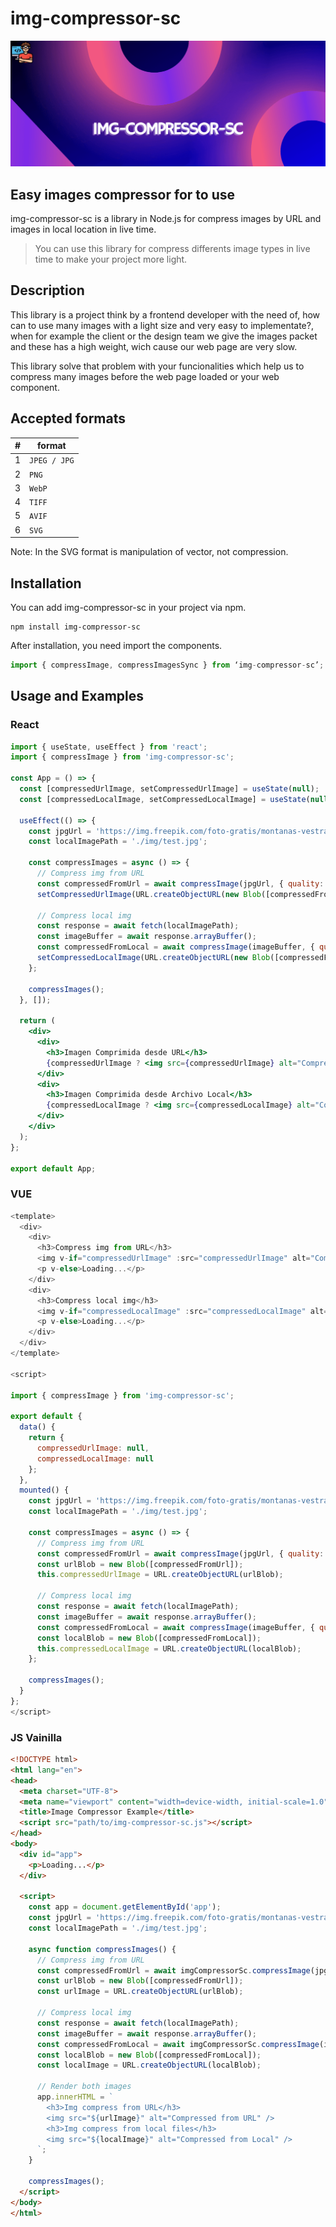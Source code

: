 # img-compressor-sc

![img-compressor-sc logo](assets/img/img-compressor-sc.png)

## Easy images compressor for to use

img-compressor-sc is a library in Node.js for compress images by URL and images in local location in live time.

> You can use this library for compress differents image types in live time to make your 
> project more light.

## Description

This library is a project think by a frontend developer with the need of, how can to use many images with a light size and very easy to implementate?, when for example the client or the design team we give the images packet and these has a high weight, wich cause our web page are very slow.

This library solve that problem with your funcionalities which help us to compress many images before the web page loaded or your web component.

## Accepted formats

| # | format       |
|---|--------------|
| 1 | `JPEG / JPG` |
| 2 | `PNG`        |
| 3 | `WebP`       |
| 4 | `TIFF`       |
| 5 | `AVIF`       |
| 6 | `SVG`        |

Note: In the SVG format is manipulation of vector, not compression.

## Installation

You can add img-compressor-sc in your project via npm.

```
npm install img-compressor-sc
```

After installation, you need import the components.

```js
import { compressImage, compressImagesSync } from ‘img-compressor-sc’;
```

## Usage and Examples

### React

```jsx
import { useState, useEffect } from 'react';
import { compressImage } from 'img-compressor-sc';

const App = () => {
  const [compressedUrlImage, setCompressedUrlImage] = useState(null);
  const [compressedLocalImage, setCompressedLocalImage] = useState(null);

  useEffect(() => {
    const jpgUrl = 'https://img.freepik.com/foto-gratis/montanas-vestrahorn-stokksnes-islandia_335224-667.jpg';
    const localImagePath = './img/test.jpg';

    const compressImages = async () => {
      // Compress img from URL
      const compressedFromUrl = await compressImage(jpgUrl, { quality: 80 });
      setCompressedUrlImage(URL.createObjectURL(new Blob([compressedFromUrl])));

      // Compress local img
      const response = await fetch(localImagePath);
      const imageBuffer = await response.arrayBuffer();
      const compressedFromLocal = await compressImage(imageBuffer, { quality: 80 });
      setCompressedLocalImage(URL.createObjectURL(new Blob([compressedFromLocal])));
    };

    compressImages();
  }, []);

  return (
    <div>
      <div>
        <h3>Imagen Comprimida desde URL</h3>
        {compressedUrlImage ? <img src={compressedUrlImage} alt="Compressed from URL" /> : <p>Loading...</p>}
      </div>
      <div>
        <h3>Imagen Comprimida desde Archivo Local</h3>
        {compressedLocalImage ? <img src={compressedLocalImage} alt="Compressed from Local" /> : <p>Loading...</p>}
      </div>
    </div>
  );
};

export default App;
```

### VUE

```js
<template>
  <div>
    <div>
      <h3>Compress img from URL</h3>
      <img v-if="compressedUrlImage" :src="compressedUrlImage" alt="Compressed from URL" />
      <p v-else>Loading...</p>
    </div>
    <div>
      <h3>Compress local img</h3>
      <img v-if="compressedLocalImage" :src="compressedLocalImage" alt="Compressed from Local" />
      <p v-else>Loading...</p>
    </div>
  </div>
</template>

<script>

import { compressImage } from 'img-compressor-sc';

export default {
  data() {
    return {
      compressedUrlImage: null,
      compressedLocalImage: null
    };
  },
  mounted() {
    const jpgUrl = 'https://img.freepik.com/foto-gratis/montanas-vestrahorn-stokksnes-islandia_335224-667.jpg';
    const localImagePath = './img/test.jpg';

    const compressImages = async () => {
      // Compress img from URL
      const compressedFromUrl = await compressImage(jpgUrl, { quality: 80 });
      const urlBlob = new Blob([compressedFromUrl]);
      this.compressedUrlImage = URL.createObjectURL(urlBlob);

      // Compress local img
      const response = await fetch(localImagePath);
      const imageBuffer = await response.arrayBuffer();
      const compressedFromLocal = await compressImage(imageBuffer, { quality: 80 });
      const localBlob = new Blob([compressedFromLocal]);
      this.compressedLocalImage = URL.createObjectURL(localBlob);
    };

    compressImages();
  }
};
</script>
```

### JS Vainilla

```html
<!DOCTYPE html>
<html lang="en">
<head>
  <meta charset="UTF-8">
  <meta name="viewport" content="width=device-width, initial-scale=1.0">
  <title>Image Compressor Example</title>
  <script src="path/to/img-compressor-sc.js"></script>
</head>
<body>
  <div id="app">
    <p>Loading...</p>
  </div>

  <script>
    const app = document.getElementById('app');
    const jpgUrl = 'https://img.freepik.com/foto-gratis/montanas-vestrahorn-stokksnes-islandia_335224-667.jpg';
    const localImagePath = './img/test.jpg';

    async function compressImages() {
      // Compress img from URL
      const compressedFromUrl = await imgCompressorSc.compressImage(jpgUrl, { quality: 80 });
      const urlBlob = new Blob([compressedFromUrl]);
      const urlImage = URL.createObjectURL(urlBlob);

      // Compress local img
      const response = await fetch(localImagePath);
      const imageBuffer = await response.arrayBuffer();
      const compressedFromLocal = await imgCompressorSc.compressImage(imageBuffer, { quality: 80 });
      const localBlob = new Blob([compressedFromLocal]);
      const localImage = URL.createObjectURL(localBlob);

      // Render both images
      app.innerHTML = `
        <h3>Img compress from URL</h3>
        <img src="${urlImage}" alt="Compressed from URL" />
        <h3>Img compress from local files</h3>
        <img src="${localImage}" alt="Compressed from Local" />
      `;
    }

    compressImages();
  </script>
</body>
</html>
```